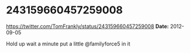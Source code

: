 # 243159660457259008
https://twitter.com/TomFrankly/status/243159660457259008
**Date:** 2012-09-05

Hold up wait a minute put a little @familyforce5 in it
